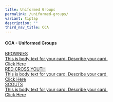 ```yaml
---
title: Uniformed Groups
permalink: /uniformed-groups/
variant: tiptap
description: ""
third_nav_title: CCA
---
```

<h4>CCA - Uniformed Groups</h4>
<div class="isomer-card-grid"><a rel="noopener noreferrer nofollow" href="https://www.isomer.gov.sg" class="isomer-card"><div class="isomer-card-body"><div class="isomer-card-title">BROWNIES</div><div class="isomer-card-description">This is body text for your card. Describe your card.</div><div class="isomer-card-link">Click Here</div></div></a>
<a rel="noopener noreferrer nofollow" href="https://www.isomer.gov.sg" class="isomer-card">
<div class="isomer-card-body">
<div class="isomer-card-title">RED CROSS YOUTH</div>
<div class="isomer-card-description">This is body text for your card. Describe your card.</div>
<div class="isomer-card-link">Click Here</div>
</div>
</a><a rel="noopener noreferrer nofollow" href="https://www.isomer.gov.sg" class="isomer-card"><div class="isomer-card-body"><div class="isomer-card-title">SCOUTS</div><div class="isomer-card-description">This is body text for your card. Describe your card.</div><div class="isomer-card-link">Click Here</div></div></a>
</div>
<p></p>